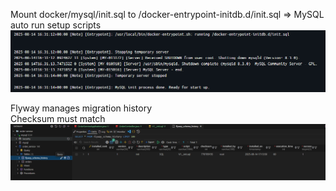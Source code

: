 Mount docker/mysql/init.sql to /docker-entrypoint-initdb.d/init.sql
=> MySQL auto run setup scripts
![alt text](readme-assets/image.png)

Flyway manages migration history \
Checksum must match
![alt text](readme-assets/image2.png)
